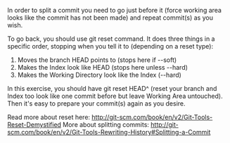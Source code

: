 In order to split a commit you need to go just before it (force working
area looks like the commit has not been made) and repeat commit(s)
as you wish.

To go back, you should use git reset command. It does three things
in a specific order, stopping when you tell it to (depending on a reset type):

 1. Moves the branch HEAD points to (stops here if --soft)
 2. Makes the Index look like HEAD (stops here unless --hard)
 3. Makes the Working Directory look like the Index (--hard)

In this exercise, you should have git reset HEAD^ (reset your
branch and Index too look like one commit before but leave Working Area
untouched). Then it's easy to prepare your commit(s) again as you desire.

Read more about reset here: http://git-scm.com/book/en/v2/Git-Tools-Reset-Demystified
More about splitting commits: http://git-scm.com/book/en/v2/Git-Tools-Rewriting-History#Splitting-a-Commit

